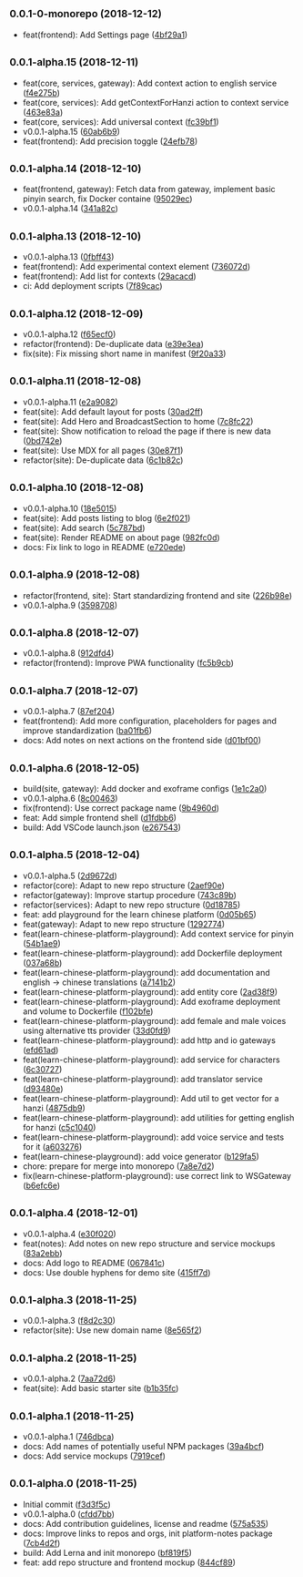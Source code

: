## <small>0.0.1-0-monorepo (2018-12-12)</small>

* feat(frontend): Add Settings page ([4bf29a1](https://gitlab.com/pojntfx/learn-chinese-platform/commit/4bf29a1))



## <small>0.0.1-alpha.15 (2018-12-11)</small>

* feat(core, services, gateway): Add context action to english service ([f4e275b](https://gitlab.com/pojntfx/learn-chinese-platform/commit/f4e275b))
* feat(core, services): Add getContextForHanzi action to context service ([463e83a](https://gitlab.com/pojntfx/learn-chinese-platform/commit/463e83a))
* feat(core, services): Add universal context ([fc39bf1](https://gitlab.com/pojntfx/learn-chinese-platform/commit/fc39bf1))
* v0.0.1-alpha.15 ([60ab6b9](https://gitlab.com/pojntfx/learn-chinese-platform/commit/60ab6b9))
* feat(frontend): Add precision toggle ([24efb78](https://gitlab.com/pojntfx/learn-chinese-platform/commit/24efb78))



## <small>0.0.1-alpha.14 (2018-12-10)</small>

* feat(frontend, gateway): Fetch data from gateway, implement basic pinyin search, fix Docker containe ([95029ec](https://gitlab.com/pojntfx/learn-chinese-platform/commit/95029ec))
* v0.0.1-alpha.14 ([341a82c](https://gitlab.com/pojntfx/learn-chinese-platform/commit/341a82c))



## <small>0.0.1-alpha.13 (2018-12-10)</small>

* v0.0.1-alpha.13 ([0fbff43](https://gitlab.com/pojntfx/learn-chinese-platform/commit/0fbff43))
* feat(frontend): Add experimental context element ([736072d](https://gitlab.com/pojntfx/learn-chinese-platform/commit/736072d))
* feat(frontend): Add list for contexts ([29acacd](https://gitlab.com/pojntfx/learn-chinese-platform/commit/29acacd))
* ci: Add deployment scripts ([7f89cac](https://gitlab.com/pojntfx/learn-chinese-platform/commit/7f89cac))



## <small>0.0.1-alpha.12 (2018-12-09)</small>

* v0.0.1-alpha.12 ([f65ecf0](https://gitlab.com/pojntfx/learn-chinese-platform/commit/f65ecf0))
* refactor(frontend): De-duplicate data ([e39e3ea](https://gitlab.com/pojntfx/learn-chinese-platform/commit/e39e3ea))
* fix(site): Fix missing short name in manifest ([9f20a33](https://gitlab.com/pojntfx/learn-chinese-platform/commit/9f20a33))



## <small>0.0.1-alpha.11 (2018-12-08)</small>

* v0.0.1-alpha.11 ([e2a9082](https://gitlab.com/pojntfx/learn-chinese-platform/commit/e2a9082))
* feat(site): Add default layout for posts ([30ad2ff](https://gitlab.com/pojntfx/learn-chinese-platform/commit/30ad2ff))
* feat(site): Add Hero and BroadcastSection to home ([7c8fc22](https://gitlab.com/pojntfx/learn-chinese-platform/commit/7c8fc22))
* feat(site): Show notification to reload the page if there is new data ([0bd742e](https://gitlab.com/pojntfx/learn-chinese-platform/commit/0bd742e))
* feat(site): Use MDX for all pages ([30e87f1](https://gitlab.com/pojntfx/learn-chinese-platform/commit/30e87f1))
* refactor(site): De-duplicate data ([6c1b82c](https://gitlab.com/pojntfx/learn-chinese-platform/commit/6c1b82c))



## <small>0.0.1-alpha.10 (2018-12-08)</small>

* v0.0.1-alpha.10 ([18e5015](https://gitlab.com/pojntfx/learn-chinese-platform/commit/18e5015))
* feat(site): Add posts listing to blog ([6e2f021](https://gitlab.com/pojntfx/learn-chinese-platform/commit/6e2f021))
* feat(site): Add search ([5c787bd](https://gitlab.com/pojntfx/learn-chinese-platform/commit/5c787bd))
* feat(site): Render README on about page ([982fc0d](https://gitlab.com/pojntfx/learn-chinese-platform/commit/982fc0d))
* docs: Fix link to logo in README ([e720ede](https://gitlab.com/pojntfx/learn-chinese-platform/commit/e720ede))



## <small>0.0.1-alpha.9 (2018-12-08)</small>

* refactor(frontend, site): Start standardizing frontend and site ([226b98e](https://gitlab.com/pojntfx/learn-chinese-platform/commit/226b98e))
* v0.0.1-alpha.9 ([3598708](https://gitlab.com/pojntfx/learn-chinese-platform/commit/3598708))



## <small>0.0.1-alpha.8 (2018-12-07)</small>

* v0.0.1-alpha.8 ([912dfd4](https://gitlab.com/pojntfx/learn-chinese-platform/commit/912dfd4))
* refactor(frontend): Improve PWA functionality ([fc5b9cb](https://gitlab.com/pojntfx/learn-chinese-platform/commit/fc5b9cb))



## <small>0.0.1-alpha.7 (2018-12-07)</small>

* v0.0.1-alpha.7 ([87ef204](https://gitlab.com/pojntfx/learn-chinese-platform/commit/87ef204))
* feat(frontend): Add more configuration, placeholders for pages and improve standardization ([ba01fb6](https://gitlab.com/pojntfx/learn-chinese-platform/commit/ba01fb6))
* docs: Add notes on next actions on the frontend side ([d01bf00](https://gitlab.com/pojntfx/learn-chinese-platform/commit/d01bf00))



## <small>0.0.1-alpha.6 (2018-12-05)</small>

* build(site, gateway): Add docker and exoframe configs ([1e1c2a0](https://gitlab.com/pojntfx/learn-chinese-platform/commit/1e1c2a0))
* v0.0.1-alpha.6 ([8c00463](https://gitlab.com/pojntfx/learn-chinese-platform/commit/8c00463))
* fix(frontend): Use correct package name ([9b4960d](https://gitlab.com/pojntfx/learn-chinese-platform/commit/9b4960d))
* feat: Add simple frontend shell ([d1fdbb6](https://gitlab.com/pojntfx/learn-chinese-platform/commit/d1fdbb6))
* build: Add VSCode launch.json ([e267543](https://gitlab.com/pojntfx/learn-chinese-platform/commit/e267543))



## <small>0.0.1-alpha.5 (2018-12-04)</small>

* v0.0.1-alpha.5 ([2d9672d](https://gitlab.com/pojntfx/learn-chinese-platform/commit/2d9672d))
* refactor(core): Adapt to new repo structure ([2aef90e](https://gitlab.com/pojntfx/learn-chinese-platform/commit/2aef90e))
* refactor(gateway): Improve startup procedure ([743c89b](https://gitlab.com/pojntfx/learn-chinese-platform/commit/743c89b))
* refactor(services): Adapt to new repo structure ([0d18785](https://gitlab.com/pojntfx/learn-chinese-platform/commit/0d18785))
* feat: add playground for the learn chinese platform ([0d05b65](https://gitlab.com/pojntfx/learn-chinese-platform/commit/0d05b65))
* feat(gateway): Adapt to new repo structure ([1292774](https://gitlab.com/pojntfx/learn-chinese-platform/commit/1292774))
* feat(learn-chinese-platform-playground): Add context service for pinyin ([54b1ae9](https://gitlab.com/pojntfx/learn-chinese-platform/commit/54b1ae9))
* feat(learn-chinese-platform-playground): add Dockerfile deployment ([037a68b](https://gitlab.com/pojntfx/learn-chinese-platform/commit/037a68b))
* feat(learn-chinese-platform-playground): add documentation and english -> chinese translations ([a7141b2](https://gitlab.com/pojntfx/learn-chinese-platform/commit/a7141b2))
* feat(learn-chinese-platform-playground): add entity core ([2ad38f9](https://gitlab.com/pojntfx/learn-chinese-platform/commit/2ad38f9))
* feat(learn-chinese-platform-playground): Add exoframe deployment and volume to Dockerfile ([f102bfe](https://gitlab.com/pojntfx/learn-chinese-platform/commit/f102bfe))
* feat(learn-chinese-platform-playground): add female and male voices using alternative tts provider ([33d0fd9](https://gitlab.com/pojntfx/learn-chinese-platform/commit/33d0fd9))
* feat(learn-chinese-platform-playground): add http and io gateways ([efd61ad](https://gitlab.com/pojntfx/learn-chinese-platform/commit/efd61ad))
* feat(learn-chinese-platform-playground): add service for characters ([6c30727](https://gitlab.com/pojntfx/learn-chinese-platform/commit/6c30727))
* feat(learn-chinese-platform-playground): add translator service ([d93480e](https://gitlab.com/pojntfx/learn-chinese-platform/commit/d93480e))
* feat(learn-chinese-platform-playground): Add util to get vector for a hanzi ([4875db9](https://gitlab.com/pojntfx/learn-chinese-platform/commit/4875db9))
* feat(learn-chinese-platform-playground): add utilities for getting english for hanzi ([c5c1040](https://gitlab.com/pojntfx/learn-chinese-platform/commit/c5c1040))
* feat(learn-chinese-platform-playground): add voice service and tests for it ([a603276](https://gitlab.com/pojntfx/learn-chinese-platform/commit/a603276))
* feat(learn-chinese-playground): add voice generator ([b129fa5](https://gitlab.com/pojntfx/learn-chinese-platform/commit/b129fa5))
* chore: prepare for merge into monorepo ([7a8e7d2](https://gitlab.com/pojntfx/learn-chinese-platform/commit/7a8e7d2))
* fix(learn-chinese-platform-playground): use correct link to WSGateway ([b6efc6e](https://gitlab.com/pojntfx/learn-chinese-platform/commit/b6efc6e))



## <small>0.0.1-alpha.4 (2018-12-01)</small>

* v0.0.1-alpha.4 ([e30f020](https://gitlab.com/pojntfx/learn-chinese-platform/commit/e30f020))
* feat(notes): Add notes on new repo structure and service mockups ([83a2ebb](https://gitlab.com/pojntfx/learn-chinese-platform/commit/83a2ebb))
* docs: Add logo to README ([067841c](https://gitlab.com/pojntfx/learn-chinese-platform/commit/067841c))
* docs: Use double hyphens for demo site ([415ff7d](https://gitlab.com/pojntfx/learn-chinese-platform/commit/415ff7d))



## <small>0.0.1-alpha.3 (2018-11-25)</small>

* v0.0.1-alpha.3 ([f8d2c30](https://gitlab.com/pojntfx/learn-chinese-platform/commit/f8d2c30))
* refactor(site): Use new domain name ([8e565f2](https://gitlab.com/pojntfx/learn-chinese-platform/commit/8e565f2))



## <small>0.0.1-alpha.2 (2018-11-25)</small>

* v0.0.1-alpha.2 ([7aa72d6](https://gitlab.com/pojntfx/learn-chinese-platform/commit/7aa72d6))
* feat(site): Add basic starter site ([b1b35fc](https://gitlab.com/pojntfx/learn-chinese-platform/commit/b1b35fc))



## <small>0.0.1-alpha.1 (2018-11-25)</small>

* v0.0.1-alpha.1 ([746dbca](https://gitlab.com/pojntfx/learn-chinese-platform/commit/746dbca))
* docs: Add names of potentially useful NPM packages ([39a4bcf](https://gitlab.com/pojntfx/learn-chinese-platform/commit/39a4bcf))
* docs: Add service mockups ([7919cef](https://gitlab.com/pojntfx/learn-chinese-platform/commit/7919cef))



## <small>0.0.1-alpha.0 (2018-11-25)</small>

* Initial commit ([f3d3f5c](https://gitlab.com/pojntfx/learn-chinese-platform/commit/f3d3f5c))
* v0.0.1-alpha.0 ([cfdd7bb](https://gitlab.com/pojntfx/learn-chinese-platform/commit/cfdd7bb))
* docs: Add contribution guidelines, license and readme ([575a535](https://gitlab.com/pojntfx/learn-chinese-platform/commit/575a535))
* docs: Improve links to repos and orgs, init platform-notes package ([7cb4d2f](https://gitlab.com/pojntfx/learn-chinese-platform/commit/7cb4d2f))
* build: Add Lerna and init monorepo ([bf819f5](https://gitlab.com/pojntfx/learn-chinese-platform/commit/bf819f5))
* feat: add repo structure and frontend mockup ([844cf89](https://gitlab.com/pojntfx/learn-chinese-platform/commit/844cf89))



